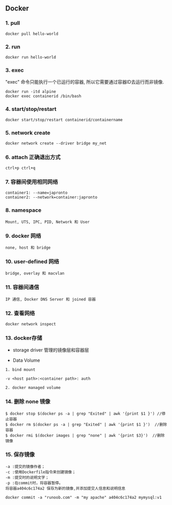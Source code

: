 
## Docker

### 1. pull

```
docker pull hello-world
```

### 2. run
```
docker run hello-world
```

### 3. exec
    
"exec" 命令只能执行一个已运行的容器, 所以它需要通过容器ID去运行而非镜像.
    
```
docker run -itd alpine
docker exec containerid /bin/bash
```

### 4. start/stop/restart
```
docker start/stop/restart containerid/containername
```

### 5. network create 
```
docker network create --driver bridge my_net
```

### 6. attach 正确退出方式 
```
ctrl+p ctrl+q
```

### 7. 容器间使用相同网络
```
container1: --name=japronto
container2: --network=container:japronto
```

### 8. namespace 

```
Mount, UTS, IPC, PID, Network 和 User
```

### 9. docker 网络 

```
none, host 和 bridge
```

### 10. user-defined 网络

```
bridge, overlay 和 macvlan
```

### 11. 容器间通信

```
IP 通信, Docker DNS Server 和 joined 容器

```

### 12. 查看网络

```
docker network inspect
```

### 13. docker存储

   - storage driver 管理的镜像层和容器层

   - Data Volume
   
    1. bind mount
    
    -v <host path>:<container path>: auth
    
    2. docker managed volume

### 14. 删除 none 镜像

```
$ docker stop $(docker ps -a | grep "Exited" | awk '{print $1 }') //停止容器
$ docker rm $(docker ps -a | grep "Exited" | awk '{print $1 }')  //删除容器 
$ docker rmi $(docker images | grep "none" | awk '{print $3}')  //删除镜像 
```

### 15. 保存镜像

```
-a :提交的镜像作者；
-c :使用Dockerfile指令来创建镜像；
-m :提交时的说明文字；
-p :在commit时，将容器暂停。
将容器a404c6c174a2 保存为新的镜像,并添加提交人信息和说明信息

docker commit -a "runoob.com" -m "my apache" a404c6c174a2 mymysql:v1
```
